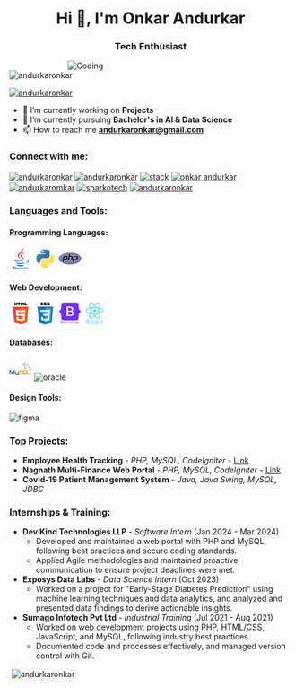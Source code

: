 <h1 align="center">Hi 👋, I'm Onkar Andurkar</h1>
<h3 align="center">Tech Enthusiast</h3>
<img align="right" alt="Coding" width="400" src="https://media1.giphy.com/media/qgQUggAC3Pfv687qPC/giphy.gif?cid=790b7611a628a0a423c10a65b1db0e95d6e966ccd7e1167c&rid=giphy.gif&ct=g" >

<p align="left"> <img src="https://komarev.com/ghpvc/?username=andurkaronkar&label=Profile%20views&color=0e75b6&style=flat" alt="andurkaronkar" /> </p>

<p align="left"> <a href="https://twitter.com/andurkaronkar" target="blank"><img src="https://img.shields.io/twitter/follow/andurkaronkar?logo=twitter&style=for-the-badge" alt="andurkaronkar" /></a> </p>

- 🔭 I’m currently working on **Projects**
- 🌱 I’m currently pursuing **Bachelor's in AI & Data Science**
- 📫 How to reach me **andurkaronkar@gmail.com**

<h3 align="left">Connect with me:</h3>
<p align="left">
<a href="https://twitter.com/andurkaronkar" target="blank"><img align="center" src="https://raw.githubusercontent.com/rahuldkjain/github-profile-readme-generator/master/src/images/icons/Social/twitter.svg" alt="andurkaronkar" height="30" width="40" /></a>
<a href="https://linkedin.com/in/onkar-andurkar-5291261a1" target="blank"><img align="center" src="https://raw.githubusercontent.com/rahuldkjain/github-profile-readme-generator/master/src/images/icons/Social/linked-in-alt.svg" alt="andurkaronkar" height="30" width="40" /></a>
<a href="https://stackoverflow.com/users/20872065" target="blank"><img align="center" src="https://raw.githubusercontent.com/rahuldkjain/github-profile-readme-generator/master/src/images/icons/Social/stack-overflow.svg" alt="stack" height="30" width="40" /></a>
<a href="https://fb.com/onkar andurkar" target="blank"><img align="center" src="https://raw.githubusercontent.com/rahuldkjain/github-profile-readme-generator/master/src/images/icons/Social/facebook.svg" alt="onkar andurkar" height="30" width="40" /></a>
<a href="https://instagram.com/andurkaromkar" target="blank"><img align="center" src="https://raw.githubusercontent.com/rahuldkjain/github-profile-readme-generator/master/src/images/icons/Social/instagram.svg" alt="andurkaromkar" height="30" width="40" /></a>
<a href="https://www.youtube.com/c/sparkotech" target="blank"><img align="center" src="https://raw.githubusercontent.com/rahuldkjain/github-profile-readme-generator/master/src/images/icons/Social/youtube.svg" alt="sparkotech" height="30" width="40" /></a>
<a href="https://www.hackerrank.com/andurkaronkar" target="blank"><img align="center" src="https://raw.githubusercontent.com/rahuldkjain/github-profile-readme-generator/master/src/images/icons/Social/hackerrank.svg" alt="andurkaronkar" height="30" width="40" /></a>
</p>

<h3 align="left">Languages and Tools:</h3>
<h4 align="left">Programming Languages:</h4>
<p align="left">
<img src="https://raw.githubusercontent.com/devicons/devicon/master/icons/java/java-original.svg" alt="java" width="40" height="40"/> 
<img src="https://raw.githubusercontent.com/devicons/devicon/master/icons/python/python-original.svg" alt="python" width="40" height="40"/> 
<img src="https://raw.githubusercontent.com/devicons/devicon/master/icons/php/php-original.svg" alt="php" width="40" height="40"/> 
</p>

<h4 align="left">Web Development:</h4>
<p align="left">
<img src="https://raw.githubusercontent.com/devicons/devicon/master/icons/html5/html5-original-wordmark.svg" alt="html5" width="40" height="40"/> 
<img src="https://raw.githubusercontent.com/devicons/devicon/master/icons/css3/css3-original-wordmark.svg" alt="css3" width="40" height="40"/> 
<img src="https://raw.githubusercontent.com/devicons/devicon/master/icons/bootstrap/bootstrap-plain-wordmark.svg" alt="bootstrap" width="40" height="40"/> 
<img src="https://raw.githubusercontent.com/devicons/devicon/master/icons/react/react-original-wordmark.svg" alt="react" width="40" height="40"/> 
</p>

<h4 align="left">Databases:</h4>
<p align="left">
<img src="https://raw.githubusercontent.com/devicons/devicon/master/icons/mysql/mysql-original-wordmark.svg" alt="mysql" width="40" height="40"/> 
<img src="https://cdn.jsdelivr.net/gh/devicons/devicon@latest/icons/oracle/oracle-original.svg" alt="oracle" width="40" height="40"/>
</p>



<h4 align="left">Design Tools:</h4>
<p align="left">
<img src="https://www.vectorlogo.zone/logos/figma/figma-icon.svg" alt="figma" width="40" height="40"/> 
</p>

<h3 align="left">Top Projects:</h3>
<ul>
  <li><strong>Employee Health Tracking</strong> - <em>PHP, MySQL, CodeIgniter</em> - <a href="https://isonweb.tech/">Link</a></li>
  <li><strong>Nagnath Multi-Finance Web Portal</strong> - <em>PHP, MySQL, CodeIgniter</em> - <a href="https://admin.nagnathfinance.in/">Link</a></li>
  <li><strong>Covid-19 Patient Management System</strong> - <em>Java, Java Swing, MySQL, JDBC</em></li>
 
</ul>

<h3 align="left">Internships & Training:</h3>
<ul>
  <li><strong>Dev Kind Technologies LLP</strong> - <em>Software Intern</em> (Jan 2024 - Mar 2024)
    <ul>
      <li>Developed and maintained a web portal with PHP and MySQL, following best practices and secure coding standards.</li>
      <li>Applied Agile methodologies and maintained proactive communication to ensure project deadlines were met.</li>
   </ul>
  </li>
  <li><strong>Exposys Data Labs</strong> - <em>Data Science Intern</em> (Oct 2023)
    <ul>
      <li>Worked on a project for "Early-Stage Diabetes Prediction" using machine learning techniques and data analytics, and analyzed and presented data findings to derive actionable insights.</li>
    </ul>
  </li>
  <li><strong>Sumago Infotech Pvt Ltd</strong> - <em>Industrial Training</em> (Jul 2021 - Aug 2021)
    <ul>
      <li>Worked on web development projects using PHP, HTML/CSS, JavaScript, and MySQL, following industry best practices.</li>
      <li>Documented code and processes effectively, and managed version control with Git.</li>
    </ul>
  </li>
</ul>

<p>&nbsp;<img align="center" src="https://github-readme-stats.vercel.app/api?username=andurkaronkar&show_icons=true&locale=en" alt="andurkaronkar" /></p>
